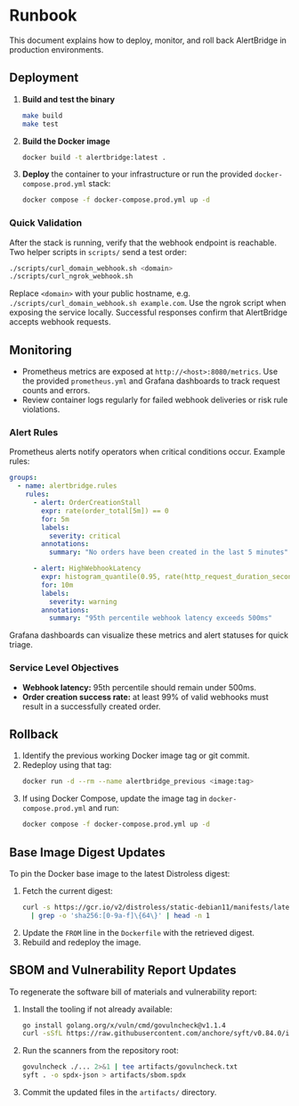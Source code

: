 # Runbook

This document explains how to deploy, monitor, and roll back AlertBridge in production environments.

## Deployment

1. **Build and test the binary**
   ```bash
   make build
   make test
   ```
2. **Build the Docker image**
   ```bash
   docker build -t alertbridge:latest .
   ```
3. **Deploy** the container to your infrastructure or run the provided `docker-compose.prod.yml` stack:
   ```bash
   docker compose -f docker-compose.prod.yml up -d
   ```

### Quick Validation

After the stack is running, verify that the webhook endpoint is reachable.
Two helper scripts in `scripts/` send a test order:

```bash
./scripts/curl_domain_webhook.sh <domain>
./scripts/curl_ngrok_webhook.sh
```

Replace `<domain>` with your public hostname, e.g. `./scripts/curl_domain_webhook.sh example.com`.
Use the ngrok script when exposing the service locally. Successful responses confirm that AlertBridge accepts webhook requests.

## Monitoring

- Prometheus metrics are exposed at `http://<host>:8080/metrics`. Use the provided `prometheus.yml` and Grafana dashboards to track request counts and errors.
- Review container logs regularly for failed webhook deliveries or risk rule violations.

### Alert Rules

Prometheus alerts notify operators when critical conditions occur. Example rules:

```yaml
groups:
  - name: alertbridge.rules
    rules:
      - alert: OrderCreationStall
        expr: rate(order_total[5m]) == 0
        for: 5m
        labels:
          severity: critical
        annotations:
          summary: "No orders have been created in the last 5 minutes"

      - alert: HighWebhookLatency
        expr: histogram_quantile(0.95, rate(http_request_duration_seconds_bucket{handler="hook"}[5m])) > 0.5
        for: 10m
        labels:
          severity: warning
        annotations:
          summary: "95th percentile webhook latency exceeds 500ms"
```

Grafana dashboards can visualize these metrics and alert statuses for quick triage.

### Service Level Objectives

- **Webhook latency:** 95th percentile should remain under 500ms.
- **Order creation success rate:** at least 99% of valid webhooks must result in a successfully created order.

## Rollback

1. Identify the previous working Docker image tag or git commit.
2. Redeploy using that tag:
   ```bash
   docker run -d --rm --name alertbridge_previous <image:tag>
   ```
3. If using Docker Compose, update the image tag in `docker-compose.prod.yml` and run:
   ```bash
   docker compose -f docker-compose.prod.yml up -d
   ```

## Base Image Digest Updates

To pin the Docker base image to the latest Distroless digest:

1. Fetch the current digest:
   ```bash
   curl -s https://gcr.io/v2/distroless/static-debian11/manifests/latest \
     | grep -o 'sha256:[0-9a-f]\{64\}' | head -n 1
   ```
2. Update the `FROM` line in the `Dockerfile` with the retrieved digest.
3. Rebuild and redeploy the image.


## SBOM and Vulnerability Report Updates

To regenerate the software bill of materials and vulnerability report:

1. Install the tooling if not already available:
   ```bash
   go install golang.org/x/vuln/cmd/govulncheck@v1.1.4
   curl -sSfL https://raw.githubusercontent.com/anchore/syft/v0.84.0/install.sh | sh -s -- -b /usr/local/bin
   ```
2. Run the scanners from the repository root:
   ```bash
   govulncheck ./... 2>&1 | tee artifacts/govulncheck.txt
   syft . -o spdx-json > artifacts/sbom.spdx
   ```
3. Commit the updated files in the `artifacts/` directory.
